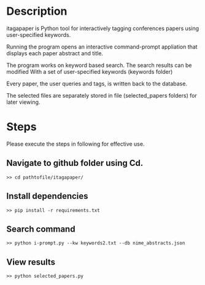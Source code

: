 
# Description

itagapaper is Python tool for interactively tagging conferences papers using user-specified keywords.

Running the program opens an interactive command-prompt appliation that displays each paper abstract and title.

The program works on keyword based search. The search results can be modified With a set of user-specified keywords (keywords folder)

Every paper, the user queries and tags, is written back to the database.

The selected files are separately stored in file (selected_papers folders) for later viewing.

# Steps

Please execute the steps in following for effective use.

## Navigate to github folder using Cd.

	>> cd pathtofile/itagapaper/

## Install dependencies
	
	>> pip install -r requirements.txt

## Search command
	
	>> python i-prompt.py --kw keywords2.txt --db nime_abstracts.json

## View results

	>> python selected_papers.py

